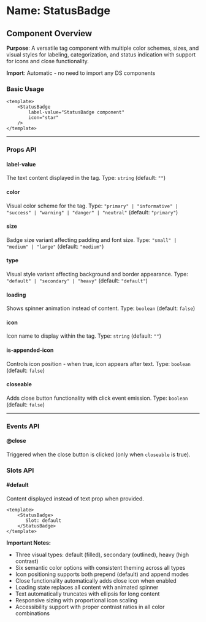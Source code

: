 # Name: StatusBadge
## Component Overview

**Purpose**: A versatile tag component with multiple color schemes, sizes, and visual styles for labeling, categorization, and status indication with support for icons and close functionality.

**Import**: Automatic - no need to import any DS components

### Basic Usage

```vue
<template>
    <StatusBadge 
        label-value="StatusBadge component"
        icon="star"
    />
</template>
```

---

### Props API

#### label-value
The text content displayed in the tag. Type: `string` (default: `""`)

#### color
Visual color scheme for the tag. Type: `"primary" | "informative" | "success" | "warning" | "danger" | "neutral"` (default: `"primary"`)

#### size
Badge size variant affecting padding and font size. Type: `"small" | "medium" | "large"` (default: `"medium"`)

#### type
Visual style variant affecting background and border appearance. Type: `"default" | "secondary" | "heavy"` (default: `"default"`)

#### loading
Shows spinner animation instead of content. Type: `boolean` (default: `false`)

#### icon
Icon name to display within the tag. Type: `string` (default: `""`)

#### is-appended-icon
Controls icon position - when true, icon appears after text. Type: `boolean` (default: `false`)

#### closeable
Adds close button functionality with click event emission. Type: `boolean` (default: `false`)

---

### Events API

#### @close
Triggered when the close button is clicked (only when `closeable` is true).

### Slots API

#### #default
Content displayed instead of text prop when provided.

```vue
<template>
    <StatusBadge>
       Slot: default
    </StatusBadge>
</template>
```

**Important Notes:**
- Three visual types: default (filled), secondary (outlined), heavy (high contrast)
- Six semantic color options with consistent theming across all types
- Icon positioning supports both prepend (default) and append modes
- Close functionality automatically adds close icon when enabled
- Loading state replaces all content with animated spinner
- Text automatically truncates with ellipsis for long content
- Responsive sizing with proportional icon scaling
- Accessibility support with proper contrast ratios in all color combinations